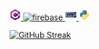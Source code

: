 
<p align="left"> <a href="https://www.w3schools.com/cs/" target="_blank"> <img src="https://raw.githubusercontent.com/devicons/devicon/master/icons/csharp/csharp-original.svg" alt="csharp" width="20" height="20"/> </a> <a href="https://firebase.google.com/" target="_blank"> <img src="https://www.vectorlogo.zone/logos/firebase/firebase-icon.svg" alt="firebase" width="20" height="20"/> </a> <a href="https://www.php.net" target="_blank"> <img src="https://raw.githubusercontent.com/devicons/devicon/master/icons/php/php-original.svg" alt="php" width="20" height="20"/> </a> <a href="https://www.python.org" target="_blank"> <img src="https://raw.githubusercontent.com/devicons/devicon/master/icons/python/python-original.svg" alt="python" width="20" height="20"/> </a> </p>

[![GitHub Streak](https://github-readme-streak-stats.herokuapp.com/?user=caique-dourado&theme=dark)](https://github.com/caique-dourado)

